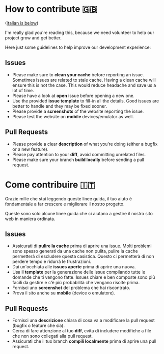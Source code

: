 # How to contribute 🇬🇧

([Italian is below](#come-contribuire-))

I'm really glad you're reading this, because we need volunteer to help our project grow and get better.

Here just some guidelines to help improve our development experience:

## Issues

* Please make sure to **clean your cache** before reporting an issue. Sometimes issues are related to stale cache. Having a clean cache will ensure this is not the case. This would reduce headache and save us a lot of time.
* Please have a look at **open** issue before opening a new one.
* Use the provided **issue template** to fill-in all the details. Good issues are better to handle and they may be fixed sooner.
* Please provide a **screenshots** of the website reporting the issue.
* Please test the website on **mobile** devices/emulator as well.

## Pull Requests

* Please provide a clear **description** of what you're doing (either a bugfix or a new feature).
* Please pay attention to your **diff**, avoid committing unrelated files.
* Please make sure your branch **build locally** before sending a pull request.

# Come contribuire 🇮🇹

Grazie mille che stai leggendo queste linee guida, il tuo aiuto é fondamentale a far crescere e migliorare il nostro progetto.

Queste sono solo alcune linee guida che ci aiutano a gestire il nostro sito web in maniera ordinata.

## Issues

* Assicurati di **pulire la cache** prima di aprire una issue. Molti problemi sono spesso generati da una cache non pulita, pulire la cache permetterà di escludere questa casistica. Questo ci permetterà di non perdere tempo e ridurrà le frustrazioni.
* Dai un'occhiata alle **issues aperte** prima di aprire una nuova.
* Usa il **template** per la generazione delle issue compilando tutte le domande che ti vengono fatte. Issues chiare e ben composte sono più facili da gestire e c'è più probabilità che vengano risolte prima. 
* Fornisci uno **screenshot** del problema che hai riscontrato.
* Prova il sito anche su **mobile** (device o emulatore).

## Pull Requests

* Fornisci una **descrizione** chiara di cosa va a modificare la pull request (bugfix o feature che sia).
* Cerca di fare attenzione al tuo **diff**, evita di includere modifiche a file che non sono collegati alla pull request.
* Assicurati che il tuo branch **compili localmente** prima di aprire una pull request.